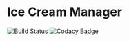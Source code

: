 # Ice Cream Manager

[![Build Status](https://travis-ci.org/pbremer/ice-cream-manager.svg?branch=master)](https://travis-ci.org/pbremer/ice-cream-manager)
[![Codacy Badge](https://api.codacy.com/project/badge/grade/942b2cbeed3e4291828767ec22bb4764)](https://www.codacy.com/app/patrickrbremer/ice-cream-manager)
